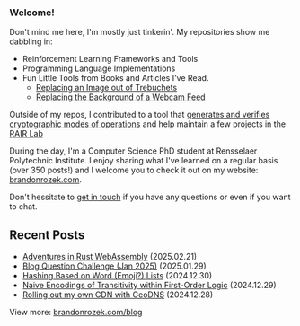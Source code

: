 <!-- Automatically generated - do not edit directly -->
### Welcome!

Don't mind me here, I'm mostly just tinkerin'.
My repositories show me dabbling in: 
- Reinforcement Learning Frameworks and Tools
- Programming Language Implementations
- Fun Little Tools from Books and Articles I've Read.
  - [Replacing an Image out of Trebuchets](https://github.com/Brandon-Rozek/treimage)
  - [Replacing the Background of a Webcam Feed](https://github.com/Brandon-Rozek/bodypix-background)
  
Outside of my repos, I contributed to a tool that [generates and verifies cryptographic modes of operations](https://github.com/cryptosolvers/CryptoSolve)
and help maintain a few projects in the [RAIR Lab](https://github.com/RAIRLab) 

During the day, I'm a Computer Science PhD student at Rensselaer Polytechnic Institute.
I enjoy sharing what I've learned on a regular basis (over 350 posts!)
and I welcome you to check it out on my website: [brandonrozek.com](https://brandonrozek.com).

Don't hessitate to [get in touch](https://brandonrozek.com/contact/)
if you have any questions or even if you want to chat. 

## Recent Posts

- [Adventures in Rust WebAssembly](https://brandonrozek.com/blog/adventures-in-rust-webassembly/) (2025.02.21)
- [Blog Question Challenge (Jan 2025)](https://brandonrozek.com/blog/blog-question-challenge-jan2025/) (2025.01.29)
- [Hashing Based on Word (Emoji?) Lists](https://brandonrozek.com/blog/hashing-based-on-word-emoji-lists/) (2024.12.30)
- [Naive Encodings of Transitivity within First-Order Logic](https://brandonrozek.com/blog/naive-encodings-transitivity-fol/) (2024.12.29)
- [Rolling out my own CDN with GeoDNS](https://brandonrozek.com/blog/implementing-cdn-geodns/) (2024.12.28)

View more: [brandonrozek.com/blog](https://brandonrozek.com/blog)